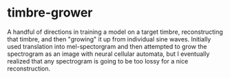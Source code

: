# timbre-grower

A handful of directions in training a model on a target timbre, reconstructing that timbre, and then "growing" it up from individual sine waves. Initially used translation into mel-spectorgram and then attempted to grow the spectrogram as an image with neural cellular automata, but I eventually realized that any spectrogram is going to be too lossy for a nice reconstruction.
